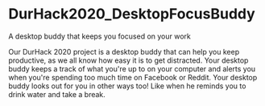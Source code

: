 # DurHack2020_DesktopFocusBuddy
A desktop buddy that keeps you focused on your work

Our DurHack 2020 project is a desktop buddy that can help you keep productive, as we all know how easy it is to get distracted. Your desktop buddy keeps a track of what you're up to on your computer and alerts you when you're spending too much time on Facebook or Reddit. Your desktop buddy looks out for you in other ways too! Like when he reminds you to drink water and take a break.
